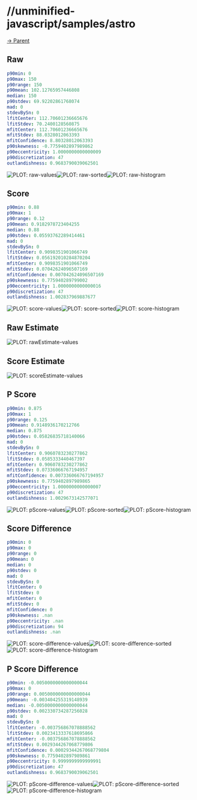 
# //unminified-javascript/samples/astro

[→ Parent](../..)


## Raw


```yaml
p90min: 0
p90max: 150
p90range: 150
p90mean: 102.12765957446808
median: 150
p90stdev: 69.92202861768074
mad: 0
stdevBySn: 0
lfitCenter: 112.70601236665676
lfitStdev: 70.2400128560875
mfitCenter: 112.70601236665676
mfitStdev: 88.0328012063393
mfitConfidence: 8.80328012063393
p90skewness: -0.7759402897989862
p90eccentricity: 1.0000000000000009
p90discretization: 47
outlandishness: 0.9683790039062501

```

![PLOT: raw-values](./raw/values.svg)![PLOT: raw-sorted](./raw/sorted.svg)![PLOT: raw-histogram](./raw/histogram.svg)
## Score


```yaml
p90min: 0.88
p90max: 1
p90range: 0.12
p90mean: 0.9182978723404255
median: 0.88
p90stdev: 0.05593762289414461
mad: 0
stdevBySn: 0
lfitCenter: 0.9098351901066749
lfitStdev: 0.056192010284870204
mfitCenter: 0.9098351901066749
mfitStdev: 0.07042624096507169
mfitConfidence: 0.007042624096507169
p90skewness: 0.775940289799002
p90eccentricity: 1.0000000000000016
p90discretization: 47
outlandishness: 1.002837969887677

```

![PLOT: score-values](./score/values.svg)![PLOT: score-sorted](./score/sorted.svg)![PLOT: score-histogram](./score/histogram.svg)
## Raw Estimate

![PLOT: rawEstimate-values](./rawEstimate/values.svg)
## Score Estimate

![PLOT: scoreEstimate-values](./scoreEstimate/values.svg)
## P Score


```yaml
p90min: 0.875
p90max: 1
p90range: 0.125
p90mean: 0.9148936170212766
median: 0.875
p90stdev: 0.05826835718140066
mad: 0
stdevBySn: 0
lfitCenter: 0.9060783230277862
lfitStdev: 0.0585333440467397
mfitCenter: 0.9060783230277862
mfitStdev: 0.07336066767194957
mfitConfidence: 0.007336066767194957
p90skewness: 0.7759402897989865
p90eccentricity: 1.0000000000000007
p90discretization: 47
outlandishness: 1.0029673142577071

```

![PLOT: pScore-values](./pScore/values.svg)![PLOT: pScore-sorted](./pScore/sorted.svg)![PLOT: pScore-histogram](./pScore/histogram.svg)
## Score Difference


```yaml
p90min: 0
p90max: 0
p90range: 0
p90mean: 0
median: 0
p90stdev: 0
mad: 0
stdevBySn: 0
lfitCenter: 0
lfitStdev: 0
mfitCenter: 0
mfitStdev: 0
mfitConfidence: 0
p90skewness: .nan
p90eccentricity: .nan
p90discretization: 94
outlandishness: .nan

```

![PLOT: score-difference-values](./score-difference/values.svg)![PLOT: score-difference-sorted](./score-difference/sorted.svg)![PLOT: score-difference-histogram](./score-difference/histogram.svg)
## P Score Difference


```yaml
p90min: -0.0050000000000000044
p90max: 0
p90range: 0.0050000000000000044
p90mean: -0.003404255319148939
median: -0.0050000000000000044
p90stdev: 0.002330734287256028
mad: 0
stdevBySn: 0
lfitCenter: -0.003756867078888562
lfitStdev: 0.0023413337618695866
mfitCenter: -0.003756867078888562
mfitStdev: 0.0029344267068779806
mfitConfidence: 0.00029344267068779804
p90skewness: 0.7759402897989861
p90eccentricity: 0.9999999999999991
p90discretization: 47
outlandishness: 0.9683790039062501

```

![PLOT: pScore-difference-values](./pScore-difference/values.svg)![PLOT: pScore-difference-sorted](./pScore-difference/sorted.svg)![PLOT: pScore-difference-histogram](./pScore-difference/histogram.svg)